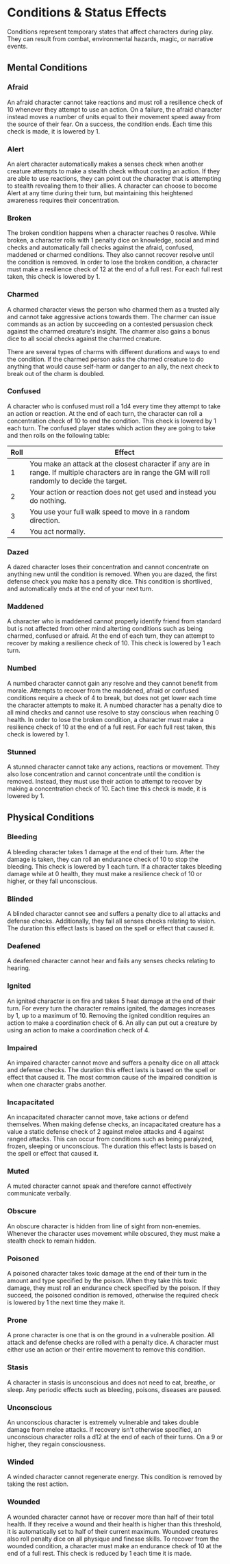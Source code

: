 # Conditions & Status Effects

Conditions represent temporary states that affect characters during play. They can result from combat, environmental hazards, magic, or narrative events.

## Mental Conditions
<div class="triangle-line"></div>

### Afraid
An afraid character cannot take reactions and must roll a resilience check of 10 whenever they attempt to use an action. On a failure, the afraid character instead moves a number of units equal to their movement speed away from the source of their fear. On a success, the condition ends. Each time this check is made, it is lowered by 1.

### Alert
An alert character automatically makes a senses check when another creature attempts to make a stealth check without costing an action. If they are able to use reactions, they can point out the character that is attempting to stealth revealing them to their allies. A character can choose to become Alert at any time during their turn, but maintaining this heightened awareness requires their concentration.

### Broken
The broken condition happens when a character reaches 0 resolve. While broken, a character rolls with 1 penalty dice on knowledge, social and mind checks and automatically fail checks against the afraid, confused, maddened or charmed conditions. They also cannot recover resolve until the condition is removed. In order to lose the broken condition, a character must make a resilience check of 12 at the end of a full rest. For each full rest taken, this check is lowered by 1.

### Charmed
A charmed character views the person who charmed them as a trusted ally and cannot take aggressive actions towards them. The charmer can issue commands as an action by succeeding on a contested persuasion check against the charmed creature's insight. The charmer also gains a bonus dice to all social checks against the charmed creature.

There are several types of charms with different durations and ways to end the condition. If the charmed person asks the charmed creature to do anything that would cause self-harm or danger to an ally, the next check to break out of the charm is doubled.

### Confused
A character who is confused must roll a 1d4 every time they attempt to take an action or reaction. At the end of each turn, the character can roll a concentration check of 10 to end the condition. This check is lowered by 1 each turn. The confused player states which action they are going to take and then rolls on the following table:

| Roll | Effect |
|------|--------|
| 1 | You make an attack at the closest character if any are in range. If multiple characters are in range the GM will roll randomly to decide the target. |
| 2 | Your action or reaction does not get used and instead you do nothing. |
| 3 | You use your full walk speed to move in a random direction. |
| 4 | You act normally. |

### Dazed
A dazed character loses their concentration and cannot concentrate on anything new until the condition is removed. When you are dazed, the first defense check you make has a penalty dice. This condition is shortlived, and automatically ends at the end of your next turn.

### Maddened
A character who is maddened cannot properly identify friend from standard but is not affected from other mind alterting conditions such as being charmed, confused or afraid. At the end of each turn, they can attempt to recover by making a resilience check of 10. This check is lowered by 1 each turn.

### Numbed
A numbed character cannot gain any resolve and they cannot benefit from morale. Attempts to recover from the maddened, afraid or confused conditions require a check of 4 to break, but does not get lower each time the character attempts to make it. A numbed character has a penalty dice to all mind checks and cannot use resolve to stay conscious when reaching 0 health. In order to lose the broken condition, a character must make a resilience check of 10 at the end of a full rest. For each full rest taken, this check is lowered by 1.

### Stunned
A stunned character cannot take any actions, reactions or movement. They also lose concentration and cannot concentrate until the condition is removed. Instead, they must use their action to attempt to recover by making a concentration check of 10. Each time this check is made, it is lowered by 1. 

## Physical Conditions
<div class="triangle-line"></div>

### Bleeding
A bleeding character takes 1 damage at the end of their turn. After the damage is taken, they can roll an endurance check of 10 to stop the bleeding. This check is lowered by 1 each turn. If a character takes bleeding damage while at 0 health, they must make a resilience check of 10 or higher, or they fall unconscious.

### Blinded
A blinded character cannot see and suffers a penalty dice to all attacks and defense checks. Additionally, they fail all senses checks relating to vision. The duration this effect lasts is based on the spell or effect that caused it.

### Deafened
A deafened character cannot hear and fails any senses checks relating to hearing.

### Ignited
An ignited character is on fire and takes 5 heat damage at the end of their turn. For every turn the character remains ignited, the damages increases by 1, up to a maximum of 10. Removing the ignited condition requires an action to make a coordination check of 6. An ally can put out a creature by using an action to make a coordination check of 4.

### Impaired
An impaired character cannot move and suffers a penalty dice on all attack and defense checks. The duration this effect lasts is based on the spell or effect that caused it. The most common cause of the impaired condition is when one character grabs another.

### Incapacitated
An incapacitated character cannot move, take actions or defend themselves. When making defense checks, an incapacitated creature has a value a static defense check of 2 against melee attacks and 4 against ranged attacks. This can occur from conditions such as being paralyzed, frozen, sleeping or unconscious. The duration this effect lasts is based on the spell or effect that caused it.

### Muted
A muted character cannot speak and therefore cannot effectively communicate verbally.

### Obscure
An obscure character is hidden from line of sight from non-enemies. Whenever the character uses movement while obscured, they must make a stealth check to remain hidden.

### Poisoned
A poisoned character takes toxic damage at the end of their turn in the amount and type specified by the poison. When they take this toxic damage, they must roll an endurance check specified by the poison. If they succeed, the poisoned condition is removed, otherwise the required check is lowered by 1 the next time they make it.

### Prone
A prone character is one that is on the ground in a vulnerable position. All attack and defense checks are rolled with a penalty dice. A character must either use an action or their entire movement to remove this condition.

### Stasis 
A character in stasis is unconscious and does not need to eat, breathe, or sleep. Any periodic effects such as bleeding, poisons, diseases are paused.

### Unconscious
An unconscious character is extremely vulnerable and takes double damage from melee attacks. If recovery isn't otherwise specified, an unconscious character rolls a d12 at the end of each of their turns. On a 9 or higher, they regain consciousness.

### Winded
A winded character cannot regenerate energy. This condition is removed by taking the rest action.

### Wounded
A wounded character cannot have or recover more than half of their total health. If they receive a wound and their health is higher than this threshold, it is automatically set to half of their current maximum. Wounded creatures also roll penalty dice on all physique and finesse skills. To recover from the wounded condition, a character must make an endurance check of 10 at the end of a full rest. This check is reduced by 1 each time it is made.  

